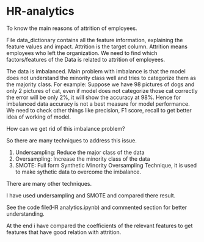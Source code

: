 # HR-analytics
To know the main reasons of attrition of employees.

File data_dictionary contains all the feature information, explaining the feature values and impact.
Attrition is the target column. Attrition means employees who left the organization. 
We need to find which factors/features of the Data is related to attrition of employees.

The data is imbalanced.
Main problem with imbalance is that the model does not understand the minority class well and tries to categorize them as the majority class.
For example: Suppose we have 98 pictures of dogs and only 2 pictures of cat, even if model does not categorize those cat correctly the error will be only 2%,
it will show the accuracy at 98%. Hence for imbalanced data accuracy is not a best measure for model performance. 
We need to check other things like precision, F1 score, recall to get better idea of working of model.

How can we get rid of this imbalance problem?

So there are many techniques to address this issue.

1) Undersampling: Reduce the major class of the data
2) Oversampling: Increase the minority class of the data
3) SMOTE: Full form Synthetic Minority Oversampling Technique, it is used to make sythetic data to overcome the imbalance.

There are many other techniques.

I have used undersampling and SMOTE and compared there result.

See the code file(HR analytics.ipynb) and commented section for better understanding.

At the end i have compared the coefficients of the relevant features to get features that have good relation with attrition.
